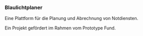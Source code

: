### Blaulichtplaner

Eine Plattform für die Planung und Abrechnung von Notdiensten.

Ein Projekt gefördert im Rahmen vom Prototype Fund.

